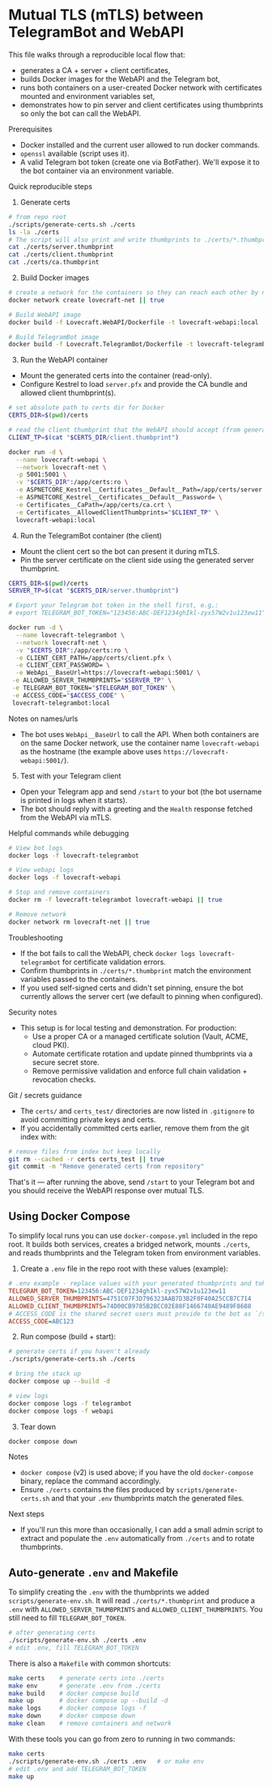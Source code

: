  # Mutual TLS (mTLS) between TelegramBot and WebAPI

 This file walks through a reproducible local flow that:
 - generates a CA + server + client certificates,
 - builds Docker images for the WebAPI and the Telegram bot,
 - runs both containers on a user-created Docker network with certificates mounted and environment variables set,
 - demonstrates how to pin server and client certificates using thumbprints so only the bot can call the WebAPI.

 Prerequisites
 - Docker installed and the current user allowed to run docker commands.
 - `openssl` available (script uses it).
 - A valid Telegram bot token (create one via BotFather). We'll expose it to the bot container via an environment variable.

 Quick reproducible steps

 1) Generate certs

 ```bash
 # from repo root
 ./scripts/generate-certs.sh ./certs
 ls -la ./certs
 # The script will also print and write thumbprints to ./certs/*.thumbprint
 cat ./certs/server.thumbprint
 cat ./certs/client.thumbprint
 cat ./certs/ca.thumbprint
 ```

 2) Build Docker images

 ```bash
 # create a network for the containers so they can reach each other by name
 docker network create lovecraft-net || true

 # Build WebAPI image
 docker build -f Lovecraft.WebAPI/Dockerfile -t lovecraft-webapi:local .

 # Build TelegramBot image
 docker build -f Lovecraft.TelegramBot/Dockerfile -t lovecraft-telegrambot:local .
 ```

 3) Run the WebAPI container

 - Mount the generated certs into the container (read-only).
 - Configure Kestrel to load `server.pfx` and provide the CA bundle and allowed client thumbprint(s).

 ```bash
 # set absolute path to certs dir for Docker
 CERTS_DIR=$(pwd)/certs

 # read the client thumbprint that the WebAPI should accept (from generated files)
 CLIENT_TP=$(cat "$CERTS_DIR/client.thumbprint")

 docker run -d \
   --name lovecraft-webapi \
   --network lovecraft-net \
   -p 5001:5001 \
   -v "$CERTS_DIR":/app/certs:ro \
   -e ASPNETCORE_Kestrel__Certificates__Default__Path=/app/certs/server.pfx \
   -e ASPNETCORE_Kestrel__Certificates__Default__Password= \
   -e Certificates__CaPath=/app/certs/ca.crt \
   -e Certificates__AllowedClientThumbprints="$CLIENT_TP" \
   lovecraft-webapi:local
```

 4) Run the TelegramBot container (the client)

 - Mount the client cert so the bot can present it during mTLS.
 - Pin the server certificate on the client side using the generated server thumbprint.

 ```bash
 CERTS_DIR=$(pwd)/certs
 SERVER_TP=$(cat "$CERTS_DIR/server.thumbprint")

 # Export your Telegram bot token in the shell first, e.g.:
 # export TELEGRAM_BOT_TOKEN="123456:ABC-DEF1234ghIkl-zyx57W2v1u123ew11"

 docker run -d \
   --name lovecraft-telegrambot \
   --network lovecraft-net \
   -v "$CERTS_DIR":/app/certs:ro \
   -e CLIENT_CERT_PATH=/app/certs/client.pfx \
   -e CLIENT_CERT_PASSWORD= \
   -e WebApi__BaseUrl=https://lovecraft-webapi:5001/ \
  -e ALLOWED_SERVER_THUMBPRINTS="$SERVER_TP" \
  -e TELEGRAM_BOT_TOKEN="$TELEGRAM_BOT_TOKEN" \
  -e ACCESS_CODE="$ACCESS_CODE" \
  lovecraft-telegrambot:local
```

 Notes on names/urls
 - The bot uses `WebApi__BaseUrl` to call the API. When both containers are on the same Docker network, use the container name `lovecraft-webapi` as the hostname (the example above uses `https://lovecraft-webapi:5001/`).

 5) Test with your Telegram client

 - Open your Telegram app and send `/start` to your bot (the bot username is printed in logs when it starts).
- The bot should reply with a greeting and the `Health` response fetched from the WebAPI via mTLS.

 Helpful commands while debugging
 ```bash
 # View bot logs
 docker logs -f lovecraft-telegrambot

 # View webapi logs
 docker logs -f lovecraft-webapi

 # Stop and remove containers
 docker rm -f lovecraft-telegrambot lovecraft-webapi || true

 # Remove network
 docker network rm lovecraft-net || true
 ```

 Troubleshooting
 - If the bot fails to call the WebAPI, check `docker logs lovecraft-telegrambot` for certificate validation errors.
 - Confirm thumbprints in `./certs/*.thumbprint` match the environment variables passed to the containers.
 - If you used self-signed certs and didn't set pinning, ensure the bot currently allows the server cert (we default to pinning when configured).

 Security notes
 - This setup is for local testing and demonstration. For production:
   - Use a proper CA or a managed certificate solution (Vault, ACME, cloud PKI).
   - Automate certificate rotation and update pinned thumbprints via a secure secret store.
   - Remove permissive validation and enforce full chain validation + revocation checks.

Git / secrets guidance
- The `certs/` and `certs_test/` directories are now listed in `.gitignore` to avoid committing private keys and certs.
- If you accidentally committed certs earlier, remove them from the git index with:

```bash
# remove files from index but keep locally
git rm --cached -r certs certs_test || true
git commit -m "Remove generated certs from repository"
```


 That's it — after running the above, send `/start` to your Telegram bot and you should receive the WebAPI response over mutual TLS.

Using Docker Compose
--------------------

To simplify local runs you can use `docker-compose.yml` included in the repo root. It builds both services, creates a bridged network, mounts `./certs`, and reads thumbprints and the Telegram token from environment variables.

1) Create a `.env` file in the repo root with these values (example):

```ini
# .env example - replace values with your generated thumbprints and token
TELEGRAM_BOT_TOKEN=123456:ABC-DEF1234ghIkl-zyx57W2v1u123ew11
ALLOWED_SERVER_THUMBPRINTS=4751C07F3D796323AAB7D3B2F0F40A25CCB7C714
ALLOWED_CLIENT_THUMBPRINTS=74D00CB9785B2BCC02E88F1466740AE9489F8688
# ACCESS_CODE is the shared secret users must provide to the bot as `/start <ACCESS_CODE>`
ACCESS_CODE=ABC123
```

2) Run compose (build + start):

```bash
# generate certs if you haven't already
./scripts/generate-certs.sh ./certs

# bring the stack up
docker compose up --build -d

# view logs
docker compose logs -f telegrambot
docker compose logs -f webapi
```

3) Tear down

```bash
docker compose down
```

Notes
- `docker compose` (v2) is used above; if you have the old `docker-compose` binary, replace the command accordingly.
- Ensure `./certs` contains the files produced by `scripts/generate-certs.sh` and that your `.env` thumbprints match the generated files.

Next steps
- If you'll run this more than occasionally, I can add a small admin script to extract and populate the `.env` automatically from `./certs` and to rotate thumbprints.

Auto-generate `.env` and Makefile
---------------------------------

To simplify creating the `.env` with the thumbprints we added `scripts/generate-env.sh`. It will read `./certs/*.thumbprint` and produce a `.env` with `ALLOWED_SERVER_THUMBPRINTS` and `ALLOWED_CLIENT_THUMBPRINTS`. You still need to fill `TELEGRAM_BOT_TOKEN`.

```bash
# after generating certs
./scripts/generate-env.sh ./certs .env
# edit .env, fill TELEGRAM_BOT_TOKEN
```

There is also a `Makefile` with common shortcuts:

```bash
make certs    # generate certs into ./certs
make env      # generate .env from ./certs
make build    # docker compose build
make up       # docker compose up --build -d
make logs     # docker compose logs -f
make down     # docker compose down
make clean    # remove containers and network
```

With these tools you can go from zero to running in two commands:

```bash
make certs
./scripts/generate-env.sh ./certs .env   # or make env
# edit .env and add TELEGRAM_BOT_TOKEN
make up
```
